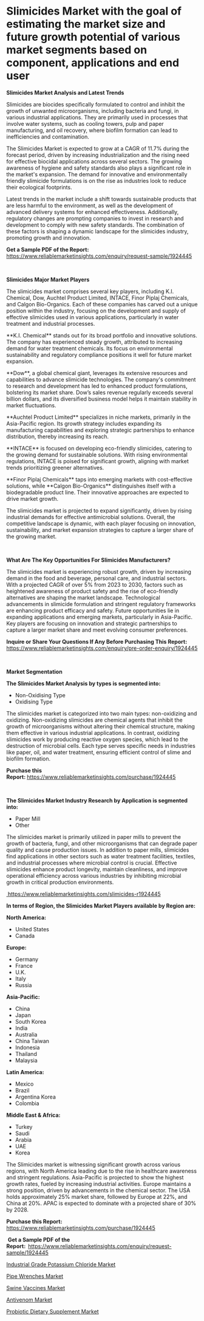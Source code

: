 <p><h1>Slimicides Market with the goal of estimating the market size and future growth potential of various market segments based on component, applications and end user</h1></p><p><strong>Slimicides Market Analysis and Latest Trends</strong></p>
<p><p>Slimicides are biocides specifically formulated to control and inhibit the growth of unwanted microorganisms, including bacteria and fungi, in various industrial applications. They are primarily used in processes that involve water systems, such as cooling towers, pulp and paper manufacturing, and oil recovery, where biofilm formation can lead to inefficiencies and contamination.</p><p>The Slimicides Market is expected to grow at a CAGR of 11.7% during the forecast period, driven by increasing industrialization and the rising need for effective biocidal applications across several sectors. The growing awareness of hygiene and safety standards also plays a significant role in the market's expansion. The demand for innovative and environmentally friendly slimicide formulations is on the rise as industries look to reduce their ecological footprints.</p><p>Latest trends in the market include a shift towards sustainable products that are less harmful to the environment, as well as the development of advanced delivery systems for enhanced effectiveness. Additionally, regulatory changes are prompting companies to invest in research and development to comply with new safety standards. The combination of these factors is shaping a dynamic landscape for the slimicides industry, promoting growth and innovation.</p></p>
<p><strong>Get a Sample PDF of the Report:&nbsp;</strong> <a href="https://www.reliablemarketinsights.com/enquiry/request-sample/1924445?utm_campaign=1575&utm_medium=2&utm_source=Github&utm_content=ia&utm_term=24102024&utm_id=slimicides">https://www.reliablemarketinsights.com/enquiry/request-sample/1924445</a></p>
<p>&nbsp;</p>
<p><strong>Slimicides Major Market Players</strong></p>
<p><p>The slimicides market comprises several key players, including K.I. Chemical, Dow, Auchtel Product Limited, INTACE, Finor Piplaj Chemicals, and Calgon Bio-Organics. Each of these companies has carved out a unique position within the industry, focusing on the development and supply of effective slimicides used in various applications, particularly in water treatment and industrial processes.</p><p>**K.I. Chemical** stands out for its broad portfolio and innovative solutions. The company has experienced steady growth, attributed to increasing demand for water treatment chemicals. Its focus on environmental sustainability and regulatory compliance positions it well for future market expansion.</p><p>**Dow**, a global chemical giant, leverages its extensive resources and capabilities to advance slimicide technologies. The company's commitment to research and development has led to enhanced product formulations, bolstering its market share. Dow’s sales revenue regularly exceeds several billion dollars, and its diversified business model helps it maintain stability in market fluctuations.</p><p>**Auchtel Product Limited** specializes in niche markets, primarily in the Asia-Pacific region. Its growth strategy includes expanding its manufacturing capabilities and exploring strategic partnerships to enhance distribution, thereby increasing its reach.</p><p>**INTACE** is focused on developing eco-friendly slimicides, catering to the growing demand for sustainable solutions. With rising environmental regulations, INTACE is poised for significant growth, aligning with market trends prioritizing greener alternatives.</p><p>**Finor Piplaj Chemicals** taps into emerging markets with cost-effective solutions, while **Calgon Bio-Organics** distinguishes itself with a biodegradable product line. Their innovative approaches are expected to drive market growth.</p><p>The slimicides market is projected to expand significantly, driven by rising industrial demands for effective antimicrobial solutions. Overall, the competitive landscape is dynamic, with each player focusing on innovation, sustainability, and market expansion strategies to capture a larger share of the growing market.</p></p>
<p>&nbsp;</p>
<p><strong>What Are The Key Opportunities For Slimicides Manufacturers?</strong></p>
<p><p>The slimicides market is experiencing robust growth, driven by increasing demand in the food and beverage, personal care, and industrial sectors. With a projected CAGR of over 5% from 2023 to 2030, factors such as heightened awareness of product safety and the rise of eco-friendly alternatives are shaping the market landscape. Technological advancements in slimicide formulation and stringent regulatory frameworks are enhancing product efficacy and safety. Future opportunities lie in expanding applications and emerging markets, particularly in Asia-Pacific. Key players are focusing on innovation and strategic partnerships to capture a larger market share and meet evolving consumer preferences.</p></p>
<p><strong>Inquire or Share Your Questions If Any Before Purchasing This Report:</strong> <a href="https://www.reliablemarketinsights.com/enquiry/pre-order-enquiry/1924445?utm_campaign=1575&utm_medium=2&utm_source=Github&utm_content=ia&utm_term=24102024&utm_id=slimicides">https://www.reliablemarketinsights.com/enquiry/pre-order-enquiry/1924445</a></p>
<p>&nbsp;</p>
<p><strong>Market Segmentation</strong></p>
<p><strong>The Slimicides Market Analysis by types is segmented into:</strong></p>
<p><ul><li>Non-Oxidising Type</li><li>Oxidising Type</li></ul></p>
<p><p>The slimicides market is categorized into two main types: non-oxidizing and oxidizing. Non-oxidizing slimicides are chemical agents that inhibit the growth of microorganisms without altering their chemical structure, making them effective in various industrial applications. In contrast, oxidizing slimicides work by producing reactive oxygen species, which lead to the destruction of microbial cells. Each type serves specific needs in industries like paper, oil, and water treatment, ensuring efficient control of slime and biofilm formation.</p></p>
<p><strong>Purchase this Report:&nbsp;</strong><a href="https://www.reliablemarketinsights.com/purchase/1924445?utm_campaign=1575&utm_medium=2&utm_source=Github&utm_content=ia&utm_term=24102024&utm_id=slimicides">https://www.reliablemarketinsights.com/purchase/1924445</a></p>
<p>&nbsp;</p>
<p><strong>The Slimicides Market Industry Research by Application is segmented into:</strong></p>
<p><ul><li>Paper Mill</li><li>Other</li></ul></p>
<p><p>The slimicides market is primarily utilized in paper mills to prevent the growth of bacteria, fungi, and other microorganisms that can degrade paper quality and cause production issues. In addition to paper mills, slimicides find applications in other sectors such as water treatment facilities, textiles, and industrial processes where microbial control is crucial. Effective slimicides enhance product longevity, maintain cleanliness, and improve operational efficiency across various industries by inhibiting microbial growth in critical production environments.</p></p>
<p><a href="https://www.reliablemarketinsights.com/slimicides-r1924445?utm_campaign=1575&utm_medium=2&utm_source=Github&utm_content=ia&utm_term=24102024&utm_id=slimicides">&nbsp;https://www.reliablemarketinsights.com/slimicides-r1924445</a></p>
<p><strong>In terms of Region, the Slimicides Market Players available by Region are:</strong></p>
<p>
    <p> <strong> North America: </strong>
        <ul>
            <li>United States</li>
            <li>Canada</li>
        </ul>
        </p> 
    <p> <strong> Europe: </strong>
        <ul>
            <li>Germany</li>
            <li>France</li>
            <li>U.K.</li>
            <li>Italy</li>
            <li>Russia</li>
        </ul>
        </p> 
    <p> <strong> Asia-Pacific: </strong>
        <ul>
            <li>China</li>
            <li>Japan</li>
            <li>South Korea</li>
            <li>India</li>
            <li>Australia</li>
            <li>China Taiwan</li>
            <li>Indonesia</li>
            <li>Thailand</li>
            <li>Malaysia</li>
        </ul>
        </p> 
    <p> <strong> Latin America: </strong>
        <ul>
            <li>Mexico</li>
            <li>Brazil</li>
            <li>Argentina Korea</li>
            <li>Colombia</li>
        </ul>
        </p> 
    <p> <strong> Middle East & Africa: </strong>
        <ul>
            <li>Turkey</li>
            <li>Saudi</li>
            <li>Arabia</li>
            <li>UAE</li>
            <li>Korea</li>
        </ul>
    </p>
    </p>
<p><p>The Slimicides market is witnessing significant growth across various regions, with North America leading due to the rise in healthcare awareness and stringent regulations. Asia-Pacific is projected to show the highest growth rates, fueled by increasing industrial activities. Europe maintains a strong position, driven by advancements in the chemical sector. The USA holds approximately 25% market share, followed by Europe at 22%, and China at 20%. APAC is expected to dominate with a projected share of 30% by 2028.</p></p>
<p><strong>Purchase this Report: </strong><a href="https://www.reliablemarketinsights.com/purchase/1924445?utm_campaign=1575&utm_medium=2&utm_source=Github&utm_content=ia&utm_term=24102024&utm_id=slimicides">https://www.reliablemarketinsights.com/purchase/1924445</a></p>
<p>&nbsp;<strong>Get a Sample PDF of the Report:&nbsp;&nbsp;</strong><a href="https://www.reliablemarketinsights.com/enquiry/request-sample/1924445?utm_campaign=1575&utm_medium=2&utm_source=Github&utm_content=ia&utm_term=24102024&utm_id=slimicides">https://www.reliablemarketinsights.com/enquiry/request-sample/1924445</a></p>
<p><strong></strong></p>
<p><p><a href="https://github.com/MarciaRunte/Market-Research-Report-List-1/blob/main/industrial-grade-potassium-chloride-market.md?utm_campaign=1575&utm_medium=2&utm_source=Github&utm_content=ia&utm_term=24102024&utm_id=slimicides">Industrial Grade Potassium Chloride Market</a></p><p><a href="https://www.linkedin.com/pulse/pipe-wrenches-market-global-analysis-trends-forecasts-2024-2031-pgoif?utm_campaign=1575&utm_medium=2&utm_source=Github&utm_content=ia&utm_term=24102024&utm_id=slimicides">Pipe Wrenches Market</a></p><p><a href="https://www.linkedin.com/pulse/swine-vaccines-market-evolution-key-trends-regional-dynamics-4rjhe?utm_campaign=1575&utm_medium=2&utm_source=Github&utm_content=ia&utm_term=24102024&utm_id=slimicides">Swine Vaccines Market</a></p><p><a href="https://www.linkedin.com/pulse/global-perspectives-antivenom-market-trends-challenges-forecast-0nxle?utm_campaign=1575&utm_medium=2&utm_source=Github&utm_content=ia&utm_term=24102024&utm_id=slimicides">Antivenom Market</a></p><p><a href="https://www.linkedin.com/pulse/strategic-roadmap-global-probiotic-dietary-supplement-market-gcspe?utm_campaign=1575&utm_medium=2&utm_source=Github&utm_content=ia&utm_term=24102024&utm_id=slimicides">Probiotic Dietary Supplement Market</a></p></p>